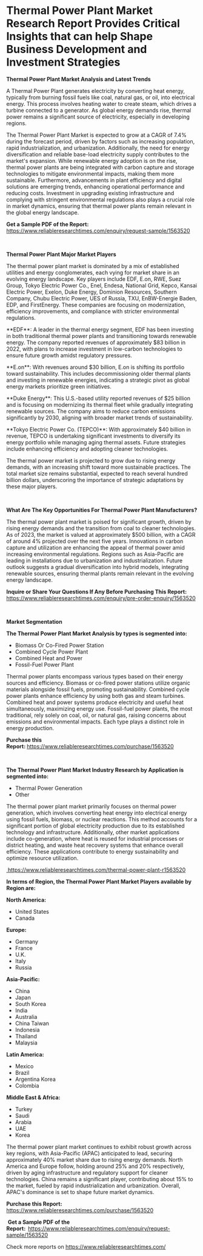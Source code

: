 <p><h1>Thermal Power Plant Market Research Report Provides Critical Insights that can help Shape Business Development and Investment Strategies</h1></p><p><strong>Thermal Power Plant Market Analysis and Latest Trends</strong></p>
<p><p>A Thermal Power Plant generates electricity by converting heat energy, typically from burning fossil fuels like coal, natural gas, or oil, into electrical energy. This process involves heating water to create steam, which drives a turbine connected to a generator. As global energy demands rise, thermal power remains a significant source of electricity, especially in developing regions.</p><p>The Thermal Power Plant Market is expected to grow at a CAGR of 7.4% during the forecast period, driven by factors such as increasing population, rapid industrialization, and urbanization. Additionally, the need for energy diversification and reliable base-load electricity supply contributes to the market's expansion. While renewable energy adoption is on the rise, thermal power plants are being integrated with carbon capture and storage technologies to mitigate environmental impacts, making them more sustainable. Furthermore, advancements in plant efficiency and digital solutions are emerging trends, enhancing operational performance and reducing costs. Investment in upgrading existing infrastructure and complying with stringent environmental regulations also plays a crucial role in market dynamics, ensuring that thermal power plants remain relevant in the global energy landscape.</p></p>
<p><strong>Get a Sample PDF of the Report:&nbsp;</strong> <a href="https://www.reliableresearchtimes.com/enquiry/request-sample/1563520?utm_campaign=3067&utm_medium=2&utm_source=Github&utm_content=ia&utm_term=07042025&utm_id=thermal-power-plant">https://www.reliableresearchtimes.com/enquiry/request-sample/1563520</a></p>
<p>&nbsp;</p>
<p><strong>Thermal Power Plant Major Market Players</strong></p>
<p><p>The thermal power plant market is dominated by a mix of established utilities and energy conglomerates, each vying for market share in an evolving energy landscape. Key players include EDF, E.on, RWE, Suez Group, Tokyo Electric Power Co., Enel, Endesa, National Grid, Kepco, Kansai Electric Power, Exelon, Duke Energy, Dominion Resources, Southern Company, Chubu Electric Power, UES of Russia, TXU, EnBW-Energie Baden, EDP, and FirstEnergy. These companies are focusing on modernization, efficiency improvements, and compliance with stricter environmental regulations.</p><p>**EDF**: A leader in the thermal energy segment, EDF has been investing in both traditional thermal power plants and transitioning towards renewable energy. The company reported revenues of approximately $83 billion in 2022, with plans to increase investment in low-carbon technologies to ensure future growth amidst regulatory pressures.</p><p>**E.on**: With revenues around $30 billion, E.on is shifting its portfolio toward sustainability. This includes decommissioning older thermal plants and investing in renewable energies, indicating a strategic pivot as global energy markets prioritize green initiatives.</p><p>**Duke Energy**: This U.S.-based utility reported revenues of $25 billion and is focusing on modernizing its thermal fleet while gradually integrating renewable sources. The company aims to reduce carbon emissions significantly by 2030, aligning with broader market trends of sustainability.</p><p>**Tokyo Electric Power Co. (TEPCO)**: With approximately $40 billion in revenue, TEPCO is undertaking significant investments to diversify its energy portfolio while managing aging thermal assets. Future strategies include enhancing efficiency and adopting cleaner technologies.</p><p>The thermal power market is projected to grow due to rising energy demands, with an increasing shift toward more sustainable practices. The total market size remains substantial, expected to reach several hundred billion dollars, underscoring the importance of strategic adaptations by these major players.</p></p>
<p>&nbsp;</p>
<p><strong>What Are The Key Opportunities For Thermal Power Plant Manufacturers?</strong></p>
<p><p>The thermal power plant market is poised for significant growth, driven by rising energy demands and the transition from coal to cleaner technologies. As of 2023, the market is valued at approximately $500 billion, with a CAGR of around 4% projected over the next five years. Innovations in carbon capture and utilization are enhancing the appeal of thermal power amid increasing environmental regulations. Regions such as Asia-Pacific are leading in installations due to urbanization and industrialization. Future outlook suggests a gradual diversification into hybrid models, integrating renewable sources, ensuring thermal plants remain relevant in the evolving energy landscape.</p></p>
<p><strong>Inquire or Share Your Questions If Any Before Purchasing This Report:</strong> <a href="https://www.reliableresearchtimes.com/enquiry/pre-order-enquiry/1563520?utm_campaign=3067&utm_medium=2&utm_source=Github&utm_content=ia&utm_term=07042025&utm_id=thermal-power-plant">https://www.reliableresearchtimes.com/enquiry/pre-order-enquiry/1563520</a></p>
<p>&nbsp;</p>
<p><strong>Market Segmentation</strong></p>
<p><strong>The Thermal Power Plant Market Analysis by types is segmented into:</strong></p>
<p><ul><li>Biomass Or Co-Fired Power Station</li><li>Combined Cycle Power Plant</li><li>Combined Heat and Power</li><li>Fossil-Fuel Power Plant</li></ul></p>
<p><p>Thermal power plants encompass various types based on their energy sources and efficiency. Biomass or co-fired power stations utilize organic materials alongside fossil fuels, promoting sustainability. Combined cycle power plants enhance efficiency by using both gas and steam turbines. Combined heat and power systems produce electricity and useful heat simultaneously, maximizing energy use. Fossil-fuel power plants, the most traditional, rely solely on coal, oil, or natural gas, raising concerns about emissions and environmental impacts. Each type plays a distinct role in energy production.</p></p>
<p><strong>Purchase this Report:&nbsp;</strong><a href="https://www.reliableresearchtimes.com/purchase/1563520?utm_campaign=3067&utm_medium=2&utm_source=Github&utm_content=ia&utm_term=07042025&utm_id=thermal-power-plant">https://www.reliableresearchtimes.com/purchase/1563520</a></p>
<p>&nbsp;</p>
<p><strong>The Thermal Power Plant Market Industry Research by Application is segmented into:</strong></p>
<p><ul><li>Thermal Power Generation</li><li>Other</li></ul></p>
<p><p>The thermal power plant market primarily focuses on thermal power generation, which involves converting heat energy into electrical energy using fossil fuels, biomass, or nuclear reactions. This method accounts for a significant portion of global electricity production due to its established technology and infrastructure. Additionally, other market applications include co-generation, where heat is reused for industrial processes or district heating, and waste heat recovery systems that enhance overall efficiency. These applications contribute to energy sustainability and optimize resource utilization.</p></p>
<p><a href="https://www.reliableresearchtimes.com/thermal-power-plant-r1563520?utm_campaign=3067&utm_medium=2&utm_source=Github&utm_content=ia&utm_term=07042025&utm_id=thermal-power-plant">&nbsp;https://www.reliableresearchtimes.com/thermal-power-plant-r1563520</a></p>
<p><strong>In terms of Region, the Thermal Power Plant Market Players available by Region are:</strong></p>
<p>
    <p> <strong> North America: </strong>
        <ul>
            <li>United States</li>
            <li>Canada</li>
        </ul>
        </p> 
    <p> <strong> Europe: </strong>
        <ul>
            <li>Germany</li>
            <li>France</li>
            <li>U.K.</li>
            <li>Italy</li>
            <li>Russia</li>
        </ul>
        </p> 
    <p> <strong> Asia-Pacific: </strong>
        <ul>
            <li>China</li>
            <li>Japan</li>
            <li>South Korea</li>
            <li>India</li>
            <li>Australia</li>
            <li>China Taiwan</li>
            <li>Indonesia</li>
            <li>Thailand</li>
            <li>Malaysia</li>
        </ul>
        </p> 
    <p> <strong> Latin America: </strong>
        <ul>
            <li>Mexico</li>
            <li>Brazil</li>
            <li>Argentina Korea</li>
            <li>Colombia</li>
        </ul>
        </p> 
    <p> <strong> Middle East & Africa: </strong>
        <ul>
            <li>Turkey</li>
            <li>Saudi</li>
            <li>Arabia</li>
            <li>UAE</li>
            <li>Korea</li>
        </ul>
    </p>
    </p>
<p><p>The thermal power plant market continues to exhibit robust growth across key regions, with Asia-Pacific (APAC) anticipated to lead, securing approximately 40% market share due to rising energy demands. North America and Europe follow, holding around 25% and 20% respectively, driven by aging infrastructure and regulatory support for cleaner technologies. China remains a significant player, contributing about 15% to the market, fueled by rapid industrialization and urbanization. Overall, APAC's dominance is set to shape future market dynamics.</p></p>
<p><strong>Purchase this Report: </strong><a href="https://www.reliableresearchtimes.com/purchase/1563520?utm_campaign=3067&utm_medium=2&utm_source=Github&utm_content=ia&utm_term=07042025&utm_id=thermal-power-plant">https://www.reliableresearchtimes.com/purchase/1563520</a></p>
<p>&nbsp;<strong>Get a Sample PDF of the Report:&nbsp;&nbsp;</strong><a href="https://www.reliableresearchtimes.com/enquiry/request-sample/1563520?utm_campaign=3067&utm_medium=2&utm_source=Github&utm_content=ia&utm_term=07042025&utm_id=thermal-power-plant">https://www.reliableresearchtimes.com/enquiry/request-sample/1563520</a></p>
<p><strong></strong></p>
<p>Check more reports on <a href="https://www.reliableresearchtimes.com/?utm_campaign=3067&utm_medium=2&utm_source=Github&utm_content=ia&utm_term=07042025&utm_id=thermal-power-plant">https://www.reliableresearchtimes.com/</a></p>